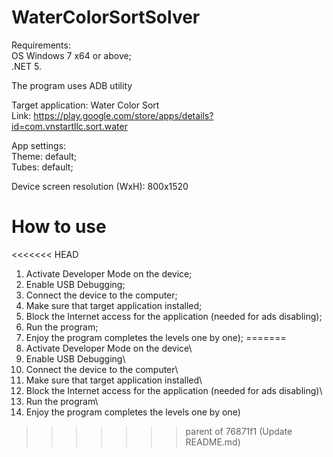 # WaterColorSortSolver

Requirements:\
OS Windows 7 x64 or above;\
.NET 5.

The program uses ADB utility

Target application: Water Color Sort\
Link: https://play.google.com/store/apps/details?id=com.vnstartllc.sort.water

App settings:\
Theme: default;\
Tubes: default;

Device screen resolution (WxH): 800x1520

# How to use

<<<<<<< HEAD
1. Activate Developer Mode on the device;
2. Enable USB Debugging;
3. Connect the device to the computer;
4. Make sure that target application installed;
5. Block the Internet access for the application (needed for ads disabling);
6. Run the program;
7. Enjoy the program completes the levels one by one);
=======
1. Activate Developer Mode on the device\
2. Enable USB Debugging\
3. Connect the device to the computer\
4. Make sure that target application installed\
5. Block the Internet access for the application (needed for ads disabling)\
6. Run the program\
7. Enjoy the program completes the levels one by one)
>>>>>>> parent of 76871f1 (Update README.md)
